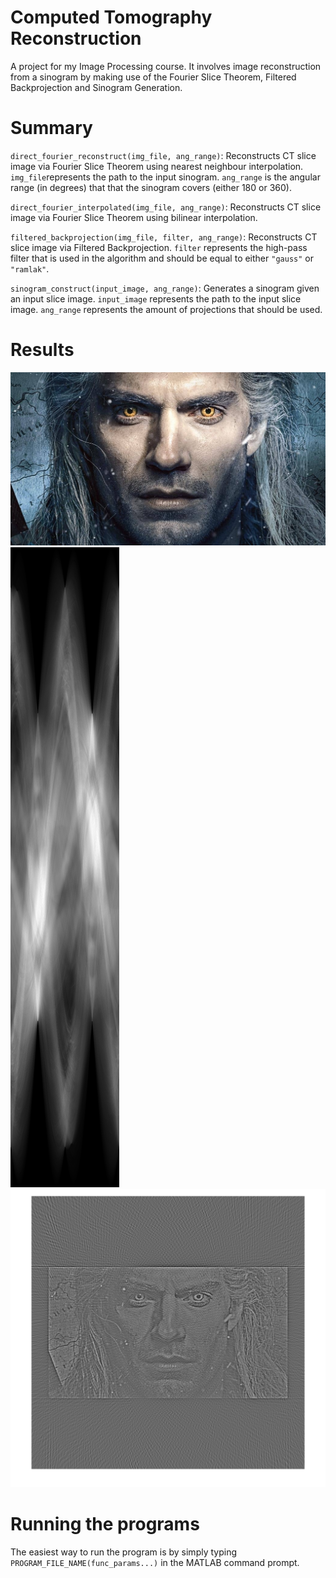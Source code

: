 # Computed Tomography Reconstruction
A project for my Image Processing course. It involves image reconstruction from a sinogram by making use of the Fourier Slice Theorem, Filtered Backprojection and Sinogram Generation.

# Summary
`direct_fourier_reconstruct(img_file, ang_range)`: Reconstructs CT slice image via Fourier Slice Theorem using nearest neighbour interpolation. `img_file`represents the path to the input sinogram. `ang_range` is the angular range (in degrees) that that the sinogram covers (either 180 or 360).

`direct_fourier_interpolated(img_file, ang_range)`: Reconstructs CT slice image via Fourier Slice Theorem using bilinear interpolation.

`filtered_backprojection(img_file, filter, ang_range)`: Reconstructs CT slice image via Filtered Backprojection. `filter` represents the high-pass filter that is used in the algorithm and should be equal to either `"gauss"` or `"ramlak"`.

`sinogram_construct(input_image, ang_range)`: Generates a sinogram given an input slice image. `input_image` represents the path to the input slice image. `ang_range` represents the amount of projections that should be used.

# Results 
![alt text](https://github.com/Jentuuh/image-processing-computed-tomography/blob/master/data/witcher.png?raw=true)
![alt text](https://github.com/Jentuuh/image-processing-computed-tomography/blob/master/data/witcher_sin.png?raw=true)
![alt text](https://github.com/Jentuuh/image-processing-computed-tomography/blob/master/data/result.png?raw=true)

# Running the programs
The easiest way to run the program is by simply typing `PROGRAM_FILE_NAME(func_params...)` in the MATLAB command prompt.

